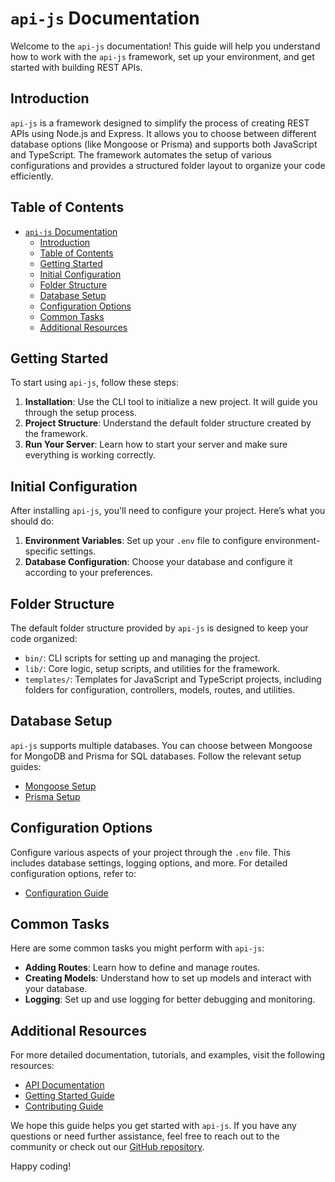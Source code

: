 # `api-js` Documentation

Welcome to the `api-js` documentation! This guide will help you understand how to work with the `api-js` framework, set up your environment, and get started with building REST APIs.

## Introduction

`api-js` is a framework designed to simplify the process of creating REST APIs using Node.js and Express. It allows you to choose between different database options (like Mongoose or Prisma) and supports both JavaScript and TypeScript. The framework automates the setup of various configurations and provides a structured folder layout to organize your code efficiently.

## Table of Contents

- [`api-js` Documentation](#api-js-documentation)
  - [Introduction](#introduction)
  - [Table of Contents](#table-of-contents)
  - [Getting Started](#getting-started)
  - [Initial Configuration](#initial-configuration)
  - [Folder Structure](#folder-structure)
  - [Database Setup](#database-setup)
  - [Configuration Options](#configuration-options)
  - [Common Tasks](#common-tasks)
  - [Additional Resources](#additional-resources)

## Getting Started

To start using `api-js`, follow these steps:

1. **Installation**: Use the CLI tool to initialize a new project. It will guide you through the setup process.
2. **Project Structure**: Understand the default folder structure created by the framework.
3. **Run Your Server**: Learn how to start your server and make sure everything is working correctly.

## Initial Configuration

After installing `api-js`, you'll need to configure your project. Here’s what you should do:

1. **Environment Variables**: Set up your `.env` file to configure environment-specific settings.
2. **Database Configuration**: Choose your database and configure it according to your preferences.

## Folder Structure

The default folder structure provided by `api-js` is designed to keep your code organized:

- `bin/`: CLI scripts for setting up and managing the project.
- `lib/`: Core logic, setup scripts, and utilities for the framework.
- `templates/`: Templates for JavaScript and TypeScript projects, including folders for configuration, controllers, models, routes, and utilities.

## Database Setup

`api-js` supports multiple databases. You can choose between Mongoose for MongoDB and Prisma for SQL databases. Follow the relevant setup guides:

- [Mongoose Setup](docs/mongoose-setup.md)
- [Prisma Setup](docs/prisma-setup.md)

## Configuration Options

Configure various aspects of your project through the `.env` file. This includes database settings, logging options, and more. For detailed configuration options, refer to:

- [Configuration Guide](docs/configuration.md)

## Common Tasks

Here are some common tasks you might perform with `api-js`:

- **Adding Routes**: Learn how to define and manage routes.
- **Creating Models**: Understand how to set up models and interact with your database.
- **Logging**: Set up and use logging for better debugging and monitoring.

## Additional Resources

For more detailed documentation, tutorials, and examples, visit the following resources:

- [API Documentation](docs/api-docs.md)
- [Getting Started Guide](docs/getting-started.md)
- [Contributing Guide](docs/contributing.md)

We hope this guide helps you get started with `api-js`. If you have any questions or need further assistance, feel free to reach out to the community or check out our [GitHub repository](https://github.com/your-username/api-js).

Happy coding!
